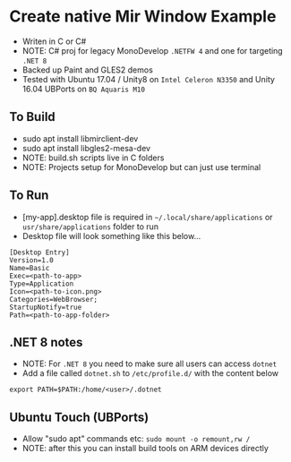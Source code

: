 # Create native Mir Window Example
* Writen in C or C#
* NOTE: C# proj for legacy MonoDevelop ```.NETFW 4``` and one for targeting ```.NET 8```
* Backed up Paint and GLES2 demos
* Tested with Ubuntu 17.04 / Unity8 on ```Intel Celeron N3350``` and Unity 16.04 UBPorts on ```BQ Aquaris M10```

## To Build
* sudo apt install libmirclient-dev
* sudo apt install libgles2-mesa-dev
* NOTE: build.sh scripts live in C folders
* NOTE: Projects setup for MonoDevelop but can just use terminal

## To Run
* [my-app].desktop file is required in ```~/.local/share/applications``` or ```usr/share/applications``` folder to run
* Desktop file will look something like this below...
```
[Desktop Entry]
Version=1.0
Name=Basic
Exec=<path-to-app>
Type=Application
Icon=<path-to-icon.png>
Categories=WebBrowser;
StartupNotify=true
Path=<path-to-app-folder>
```

## .NET 8 notes
* NOTE: For ```.NET 8``` you need to make sure all users can access ```dotnet```
* Add a file called ```dotnet.sh``` to ```/etc/profile.d/``` with the content below
```
export PATH=$PATH:/home/<user>/.dotnet
```

## Ubuntu Touch (UBPorts)
* Allow "sudo apt" commands etc: ```sudo mount -o remount,rw /```
* NOTE: after this you can install build tools on ARM devices directly

